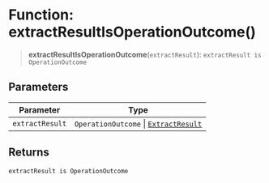 # Function: extractResultIsOperationOutcome()

> **extractResultIsOperationOutcome**(`extractResult`): `extractResult is OperationOutcome`

## Parameters

| Parameter | Type |
| ------ | ------ |
| `extractResult` | `OperationOutcome` \| [`ExtractResult`](../interfaces/ExtractResult.md) |

## Returns

`extractResult is OperationOutcome`
